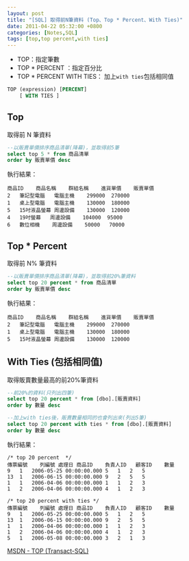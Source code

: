 ```yaml
---
layout: post
title: "[SQL] 取得前N筆資料 (Top、Top * Percent、With Ties)"
date: 2011-04-22 05:32:00 +0800
categories: [Notes,SQL]
tags: [top,top percent,with ties]
---
```


- TOP：指定筆數
- TOP * PERCENT ：指定百分比
- TOP * PERCENT WITH TIES： 加上`with ties`包括相同值

```sql
TOP (expression) [PERCENT]  
    [ WITH TIES ]  
```

## Top
取得前 N 筆資料

```sql
--以販賣單價排序商品清單(降幕)，並取得前5筆
select top 5 * from 商品清單
order by 販賣單價 desc
```

執行結果：
```
商品ID	商品名稱	群組名稱	進貨單價	販賣單價
2	筆記型電腦	電腦主機	299000	270000
1	桌上型電腦	電腦主機	130000	180000
5	15吋液晶螢幕	周邊設備	130000	120000
4	19吋螢幕	周邊設備	104000	95000
6	數位相機	周邊設備	50000	70000
```

## Top * Percent

取得前 N% 筆資料

```sql
--以販賣單價排序商品清單(降幕)，並取得前20%筆資料
select top 20 percent * from 商品清單
order by 販賣單價 desc
```

執行結果：

```
商品ID	商品名稱	群組名稱	進貨單價	販賣單價
2	筆記型電腦	電腦主機	299000	270000
1	桌上型電腦	電腦主機	130000	180000
5	15吋液晶螢幕	周邊設備	130000	120000
```

## With Ties (包括相同值)
取得販賣數量最高的前20%筆資料

```sql
--前20%的資料(只列出四筆)
select top 20 percent * from [dbo].[販賣資料]
order by 數量 desc

--加上with ties後，販賣數量相同的也會列出來(列出5筆)
select top 20 percent with ties * from [dbo].[販賣資料]
order by 數量 desc
```

執行結果：

```
/* top 20 percent  */
傳票編號	列編號	處理日	商品ID	負責人ID	顧客ID	數量
9	1	2006-05-25 00:00:00.000	5	1	2	5
13	1	2006-06-15 00:00:00.000	9	2	5	5
1	1	2006-04-06 00:00:00.000	1	1	2	3
1	2	2006-04-06 00:00:00.000	4	1	2	3

/* top 20 percent with ties */
傳票編號	列編號	處理日	商品ID	負責人ID	顧客ID	數量
9	1	2006-05-25 00:00:00.000	5	1	2	5
13	1	2006-06-15 00:00:00.000	9	2	5	5
1	1	2006-04-06 00:00:00.000	1	1	2	3
1	2	2006-04-06 00:00:00.000	4	1	2	3
5	1	2006-05-08 00:00:00.000	3	2	1	3
```

[MSDN - TOP (Transact-SQL)](https://learn.microsoft.com/zh-tw/sql/t-sql/queries/top-transact-sql?view=sql-server-ver16)